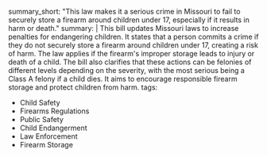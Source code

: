 summary_short: "This law makes it a serious crime in Missouri to fail to securely store a firearm around children under 17, especially if it results in harm or death."
summary: |
  This bill updates Missouri laws to increase penalties for endangering children. It states that a person commits a crime if they do not securely store a firearm around children under 17, creating a risk of harm. The law applies if the firearm's improper storage leads to injury or death of a child. The bill also clarifies that these actions can be felonies of different levels depending on the severity, with the most serious being a Class A felony if a child dies. It aims to encourage responsible firearm storage and protect children from harm.
tags:
  - Child Safety
  - Firearms Regulations
  - Public Safety
  - Child Endangerment
  - Law Enforcement
  - Firearm Storage
